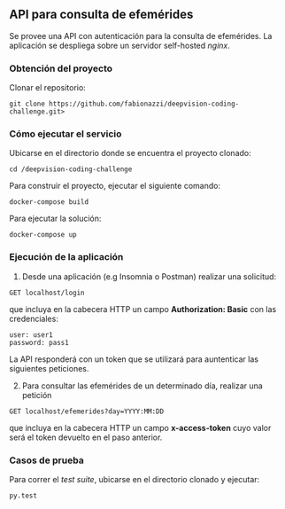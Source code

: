 ## API para consulta de efemérides
Se provee una API con autenticación para la consulta de efemérides.
La aplicación se despliega sobre un servidor self-hosted _nginx_.


### Obtención del proyecto

Clonar el repositorio:

```git clone https://github.com/fabionazzi/deepvision-coding-challenge.git>```


### Cómo ejecutar el servicio

Ubicarse en el directorio donde se encuentra el proyecto clonado:  

```cd /deepvision-coding-challenge```

Para construir el proyecto, ejecutar el siguiente comando:  

```docker-compose build```

Para ejecutar la solución:  

```docker-compose up```


### Ejecución de la aplicación
1. Desde una aplicación (e.g Insomnia o Postman) realizar una solicitud:  

```GET localhost/login```

que incluya en la cabecera HTTP un campo __Authorization: Basic__ con las credenciales: 

```user: user1```  
```password: pass1```

La API responderá con un token que se utilizará para auntenticar las siguientes peticiones.

2. Para consultar las efemérides de un determinado día, realizar una petición

```GET localhost/efemerides?day=YYYY:MM:DD```

que incluya en la cabecera HTTP un campo __x-access-token__ cuyo valor
será el token devuelto en el paso anterior.


### Casos de prueba

Para correr el _test suite_, ubicarse en el directorio clonado y ejecutar:

```py.test```